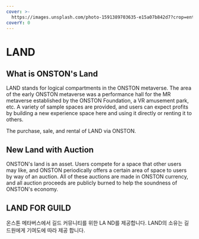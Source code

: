 ```yaml
---
cover: >-
  https://images.unsplash.com/photo-1591389703635-e15a07b842d7?crop=entropy&cs=srgb&fm=jpg&ixid=MnwxOTcwMjR8MHwxfHNlYXJjaHw3fHxsYW5kfGVufDB8fHx8MTYzOTI1MTMxNg&ixlib=rb-1.2.1&q=85
coverY: 0
---
```


# LAND

## What is ONSTON's Land

LAND stands for logical compartments in the ONSTON metaverse. The area of the early ONSTON metaverse was a performance hall for the MR metaverse established by the ONSTON Foundation, a VR amusement park, etc. A variety of sample spaces are provided, and users can expect profits by building a new experience space here and using it directly or renting it to others.

The purchase, sale, and rental of LAND via ONSTON.

## New Land with Auction

ONSTON's land is an asset. Users compete for a space that other users may like, and ONSTON periodically offers a certain area of space to users by way of an auction. All of these auctions are made in ONSTON currency, and all auction proceeds are publicly burned to help the soundness of ONSTON's economy.

## LAND FOR GUILD

온스톤 메타버스에서 길드 커뮤니티를 위한 LA ND를 제공합니다. LAND의 소유는 길드원에게 기여도에 따라 제공 합니다.
